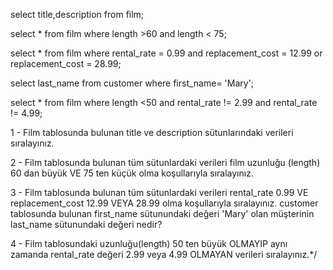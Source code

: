 select title,description from film;

select * from film where length >60 and length < 75;

select * from film where rental_rate = 0.99 and replacement_cost = 12.99 or replacement_cost = 28.99;

select last_name from customer where first_name= 'Mary';

select * from film where length <50 and rental_rate != 2.99 and rental_rate != 4.99;



1 - Film tablosunda bulunan title ve description sütunlarındaki verileri sıralayınız.

2 - Film tablosunda bulunan tüm sütunlardaki verileri film uzunluğu (length) 60 dan büyük VE 75 ten küçük olma koşullarıyla sıralayınız.

3 - Film tablosunda bulunan tüm sütunlardaki verileri rental_rate 0.99 VE replacement_cost 12.99 VEYA 28.99 olma koşullarıyla sıralayınız.
customer tablosunda bulunan first_name sütunundaki değeri 'Mary' olan müşterinin last_name sütunundaki değeri nedir?

4 - Film tablosundaki uzunluğu(length) 50 ten büyük OLMAYIP aynı zamanda rental_rate değeri 2.99 veya 4.99 OLMAYAN verileri sıralayınız.*/
